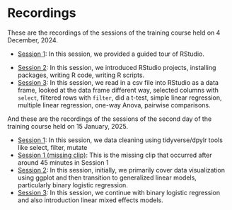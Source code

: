 # Recordings

These are the recordings of the sessions of the training course held on 4 December, 2024.
  
* [Session 1](https://vimeo.com/1036139176):
  In this session, we provided a guided tour of RStudio.
- [Session 2](https://vimeo.com/1036140288):
  In this session, we introduced RStudio projects, installing packages, writing R code, writing R scripts.
- [Session 3](https://vimeo.com/1036140989):
  In this session, we read in a csv file into RStudio as a data frame, looked at the data frame different way, selected 
      columns with `select`, filtered rows with `filter`, did a t-test, simple linear regression, multiple
      linear regression, one-way Anova, pairwise comparisons.


And these are the recordings of the sessions of the second day of the training course held on 15 January, 2025.

* [Session 1](https://vimeo.com/1047391238): In this session, we data cleaning using tidyverse/dpylr tools like select, filter, mutate
* [Session 1 (missing clip)](https://vimeo.com/1047406300): This is the missing clip that occurred after around 45 minutes in Session 1
* [Session 2](https://vimeo.com/1047391822): In this session, initially, we primarily cover data visualization using ggplot and then transition to generalized linear models, particularly binary logistic regression.
* [Session 3](https://vimeo.com/1047392423): In this session, we continue with binary logistic regression and also introduction linear mixed effects models.
